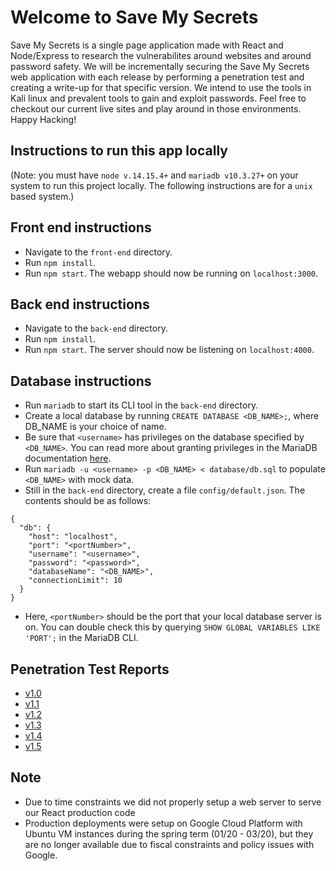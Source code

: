 # Welcome to Save My Secrets

Save My Secrets is a single page application made with React and Node/Express to research the vulnerabilites around websites and around password safety. We will be incrementally securing the Save My Secrets web application with each release by performing a penetration test and creating a write-up for that specific version. We intend to use the tools in Kali linux and prevalent tools to gain and exploit passwords. Feel free to checkout our current live sites and play around in those environments. Happy Hacking!

## Instructions to run this app locally

(Note: you must have `node v.14.15.4+` and `mariadb v10.3.27+` on your system to run this project locally. The following instructions are for a `unix` based system.)

## Front end instructions

- Navigate to the `front-end` directory.
- Run `npm install`.
- Run `npm start`. The webapp should now be running on `localhost:3000`.

## Back end instructions

- Navigate to the `back-end` directory.
- Run `npm install`.
- Run `npm start`. The server should now be listening on `localhost:4000`.

## Database instructions

- Run `mariadb` to start its CLI tool in the `back-end` directory.
- Create a local database by running `CREATE DATABASE <DB_NAME>;`, where DB_NAME is your choice of name.
- Be sure that `<username>` has privileges on the database specified by `<DB_NAME>`. You can read more about granting privileges in the MariaDB documentation [here](https://mariadb.com/kb/en/grant/).
- Run `mariadb -u <username> -p <DB_NAME> < database/db.sql` to populate `<DB_NAME>` with mock data.
- Still in the `back-end` directory, create a file `config/default.json`. The contents should be as follows:

```
{
  "db": {
    "host": "localhost",
    "port": "<portNumber>",
    "username": "<username>",
    "password": "<password>",
    "databaseName": "<DB_NAME>",
    "connectionLimit": 10
  }
}
```

- Here, `<portNumber>` should be the port that your local database server is on. You can double check this by querying `SHOW GLOBAL VARIABLES LIKE 'PORT';` in the MariaDB CLI.

## Penetration Test Reports

- [v1.0](https://docs.google.com/document/d/1bHbGZlmDtVqcUrWsEjpkIG4kdxffRHM9C4MsS01IdAw/edit?usp=sharing)
- [v1.1](https://docs.google.com/document/d/1ba__xUNUEnI-te9-6eFxmma6F_FlkA8m427E3zd21UA/edit?usp=sharing)
- [v1.2](https://docs.google.com/document/d/1EQudqb8eeEMnyLfhe7GBZclVeWz1V37OdBJOj1rEmfU/edit?usp=sharing)
- [v1.3](https://docs.google.com/document/d/1JSFHFV5U_26cNBEl-aS5H_pXir9ZHqIxx5A323ZRoUo/edit?usp=sharing)
- [v1.4](https://docs.google.com/document/d/1B4bvayGP7xXw-2zXmcmic-cMcrJdVCukRN1oWao9TXs/edit?usp=sharing)
- [v1.5](https://docs.google.com/document/d/19Enf1h7AQGz8ty89MV98tErf02JOoNCTOlkgZo6ytOM/edit?usp=sharing)

## Note
- Due to time constraints we did not properly setup a web server to serve our React production code
- Production deployments were setup on Google Cloud Platform with Ubuntu VM instances during the spring term (01/20 - 03/20), but they are no longer available due to fiscal constraints and policy issues with Google. 

